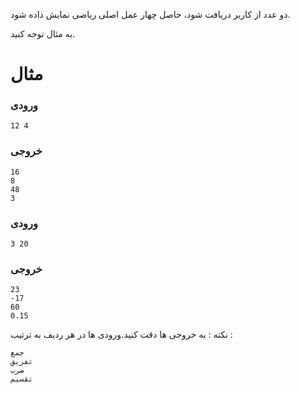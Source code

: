 دو عدد از کاربر دریافت شود، حاصل چهار عمل اصلی ریاضی نمایش داده شود. 

به مثال توجه کنید.

# مثال
###  ورودی
```
12 4
```
### خروجی
```
16
8
48
3
```

### ورودی
```
3 20
```
### خروجی
```
23
-17
60
0.15
```

نکته : به خروجی ها دقت کنید.ورودی ها در هر ردیف به ترتیب :
```
جمع
تفریق
ضرب
تقسیم
```

